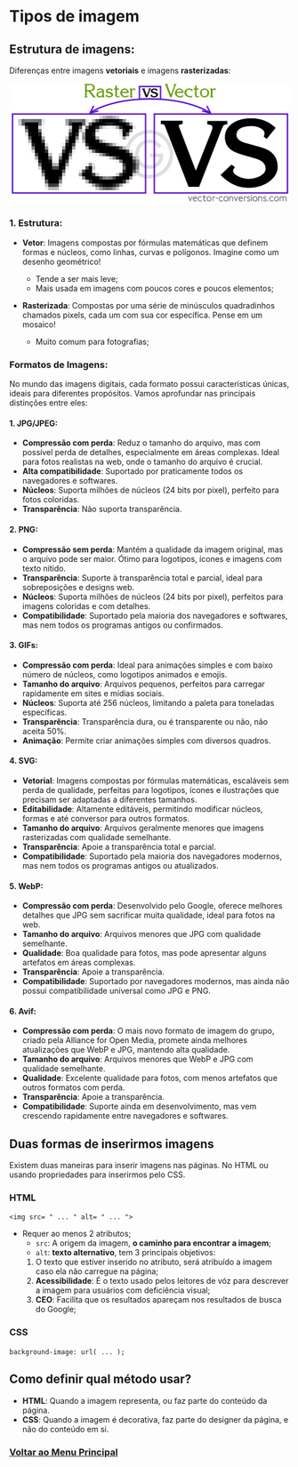 # Tipos de imagem 

## Estrutura de imagens:

Diferenças entre imagens **vetoriais** e imagens **rasterizadas**:

<img src="../imagens/img/img-01.jpg">

### 1. Estrutura:

- **Vetor**: Imagens compostas por fórmulas matemáticas que definem formas e núcleos, como linhas, curvas e polígonos. Imagine como um desenho geométrico!

  - Tende a ser mais leve;
  - Mais usada em imagens com poucos cores e poucos elementos;

- **Rasterizada**: Compostas por uma série de minúsculos quadradinhos chamados pixels, cada um com sua cor específica. Pense em um mosaico!

  - Muito comum para fotografias;

### Formatos de Imagens:

No mundo das imagens digitais, cada formato possui características únicas, ideais para diferentes propósitos. Vamos aprofundar nas principais distinções entre eles:

#### 1. JPG/JPEG:

- **Compressão com perda**: Reduz o tamanho do arquivo, mas com possível perda de detalhes, especialmente em áreas complexas. Ideal para fotos realistas na web, onde o tamanho do arquivo é crucial.
- **Alta compatibilidade**: Suportado por praticamente todos os navegadores e softwares.
- **Núcleos**: Suporta milhões de núcleos (24 bits por pixel), perfeito para fotos coloridas.
- **Transparência**: Não suporta transparência.

#### 2. PNG:

- **Compressão sem perda**: Mantém a qualidade da imagem original, mas o arquivo pode ser maior. Ótimo para logotipos, ícones e imagens com texto nítido.
- **Transparência**: Suporte à transparência total e parcial, ideal para sobreposições e designs web.
- **Núcleos**: Suporta milhões de núcleos (24 bits por pixel), perfeitos para imagens coloridas e com detalhes.
- **Compatibilidade**: Suportado pela maioria dos navegadores e softwares, mas nem todos os programas antigos ou confirmados.

#### 3. GIFs:

- **Compressão com perda**: Ideal para animações simples e com baixo número de núcleos, como logotipos animados e emojis.
- **Tamanho do arquivo**: Arquivos pequenos, perfeitos para carregar rapidamente em sites e mídias sociais.
- **Núcleos**: Suporta até 256 núcleos, limitando a paleta para toneladas específicas.
- **Transparência**: Transparência dura, ou é transparente ou não, não aceita 50%.
- **Animação**: Permite criar animações simples com diversos quadros.

#### 4. SVG:

- **Vetorial**: Imagens compostas por fórmulas matemáticas, escaláveis ​​sem perda de qualidade, perfeitas para logotipos, ícones e ilustrações que precisam ser adaptadas a diferentes tamanhos.
- **Editabilidade**: Altamente editáveis, permitindo modificar núcleos, formas e até conversor para outros formatos.
- **Tamanho do arquivo**: Arquivos geralmente menores que imagens rasterizadas com qualidade semelhante.
- **Transparência**: Apoie a transparência total e parcial.
- **Compatibilidade**: Suportado pela maioria dos navegadores modernos, mas nem todos os programas antigos ou atualizados.

#### 5. WebP:

- **Compressão com perda**: Desenvolvido pelo Google, oferece melhores detalhes que JPG sem sacrificar muita qualidade, ideal para fotos na web.
- **Tamanho do arquivo**: Arquivos menores que JPG com qualidade semelhante.
- **Qualidade**: Boa qualidade para fotos, mas pode apresentar alguns artefatos em áreas complexas.
- **Transparência**: Apoie a transparência.
- **Compatibilidade**: Suportado por navegadores modernos, mas ainda não possui compatibilidade universal como JPG e PNG.

#### 6. Avif:

- **Compressão com perda**: O mais novo formato de imagem do grupo, criado pela Alliance for Open Media, promete ainda melhores atualizações que WebP e JPG, mantendo alta qualidade.
- **Tamanho do arquivo**: Arquivos menores que WebP e JPG com qualidade semelhante.
- **Qualidade**: Excelente qualidade para fotos, com menos artefatos que outros formatos com perda.
- **Transparência**: Apoie a transparência.
- **Compatibilidade**: Suporte ainda em desenvolvimento, mas vem crescendo rapidamente entre navegadores e softwares.

## Duas formas de inserirmos imagens

Existem duas maneiras para inserir imagens nas páginas. No HTML ou usando propriedades para inserirmos pelo CSS.

### HTML

```
<img src= " ... " alt= " ... ">
```

- Requer ao menos 2 atributos;
   - `src`: A origem da imagem, **o caminho para encontrar a imagem**;
   - `alt`: **texto alternativo**, tem 3 principais objetivos:
   <ol>
    <li>O texto que estiver inserido no atributo, será atribuído a imagem caso ela não carregue na página;</li>
    <li><b>Acessibilidade</b>: É o texto usado pelos leitores de vóz para descrever a imagem para usuários com deficiência visual;</li>
    <li><b>CEO</b>: Facilita que os resultados apareçam nos resultados de busca do Google;</li>
   </ol>

### CSS

```
background-image: url( ... );
```

## Como definir qual método usar?

- **HTML**: Quando a imagem representa, ou faz parte do conteúdo da página.
- **CSS**: Quando a imagem é decorativa, faz parte do designer da página, e não do conteúdo em si.

### [Voltar ao Menu Principal](../README.md)